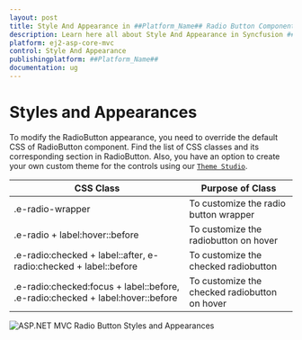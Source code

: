 ```yaml
---
layout: post
title: Style And Appearance in ##Platform_Name## Radio Button Component | Syncfusion
description: Learn here all about Style And Appearance in Syncfusion ##Platform_Name## Radio Button component of Syncfusion Essential JS 2 and more.
platform: ej2-asp-core-mvc
control: Style And Appearance
publishingplatform: ##Platform_Name##
documentation: ug
---
```



# Styles and Appearances

To modify the RadioButton appearance, you need to override the default CSS of RadioButton component. Find the list of CSS classes and its corresponding section in RadioButton. Also, you have an option to create your own custom theme for the controls using our [`Theme Studio`](https://ej2.syncfusion.com/themestudio/?theme=material).

CSS Class | Purpose of Class
-----|-----
|.e-radio-wrapper|To customize the radio button wrapper
|.e-radio + label:hover::before|To customize the radiobutton on hover
|.e-radio:checked + label::after, e-radio:checked + label::before |To customize the checked radiobutton
|.e-radio:checked:focus + label::before, .e-radio:checked + label:hover::before |To customize the checked radiobutton on hover

![ASP.NET MVC Radio Button Styles and Appearances](images/radiobutton-style-and-appearance.PNG)
